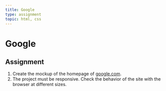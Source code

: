 ```yaml
---
title: Google
type: assignment
topic: html, css
---
```


# Google

## Assignment

1. Create the mockup of the homepage of [google.com](./assets/google.png).
2. The project must be responsive. Check the behavior of the site with the browser at different sizes.
